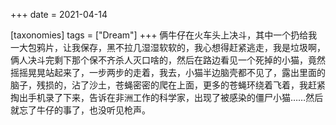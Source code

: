 +++
date = 2021-04-14

[taxonomies]
tags = ["Dream"]
+++ 
俩牛仔在火车头上决斗，其中一个扔给我一大包鸦片，让我保存，黑不拉几湿湿软软的，我心想得赶紧逃走，我是垃圾啊，俩人决斗完剩下那个保不齐杀人灭口啥的，然后在路边看见一个死掉的小猫，竟然摇摇晃晃站起来了，一步两步的走着，我去，小猫半边脑壳都不见了，露出里面的脑子，残损的，沾了沙土，苍蝇密密的爬在上面，更多的苍蝇环绕着飞着，我赶紧掏出手机录了下来，告诉在非洲工作的科学家，出现了被感染的僵尸小猫……然后就忘了牛仔的事了，也没听见枪声。
<!-- more -->
